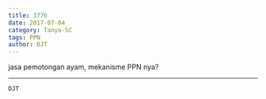 ```yaml
---
title: 3776
date: 2017-07-04
category: Tanya-SC
tags: PPN
author: DJT
---
```


jasa pemotongan ayam, mekanisme PPN nya?

---



`DJT`
